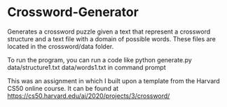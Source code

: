 # Crossword-Generator
Generates a crossword puzzle given a text that represent a crossword structure and a text file with a domain of possible words. These files are located in the crossword/data folder.

To run the program, you can run a code like python generate.py data/structure1.txt data/words1.txt in command prompt

This was an assignment in which I built upon a template from the Harvard CS50 online course. It can be found at https://cs50.harvard.edu/ai/2020/projects/3/crossword/
